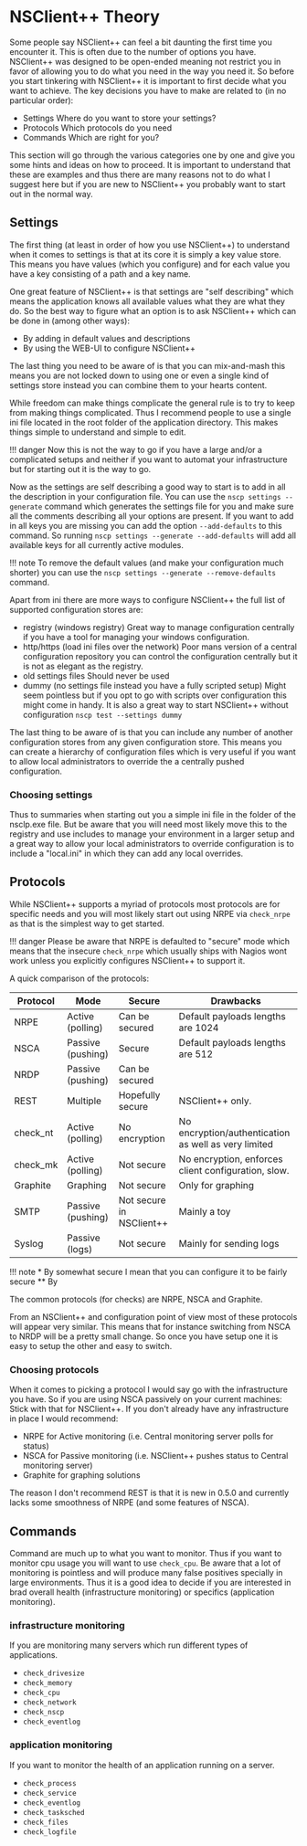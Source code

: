 # NSClient++ Theory

Some people say NSClient++ can feel a bit daunting the first time you encounter it.
This is often due to the number of options you have.
NSClient++ was designed to be open-ended meaning not restrict you in favor of allowing you to do what you need in the way you need it.
So before you start tinkering with NSClient++ it is important to first decide what you want to achieve.
The key decisions you have to make are related to (in no particular order):

-   Settings
    Where do you want to store your settings?
-   Protocols
    Which protocols do you need
-   Commands
    Which are right for you?

This section will go through the various categories one by one and give you some hints and ideas on how to proceed.
It is important to understand that these are examples and thus there are many reasons not to do what I suggest here but if you are new to NSClient++ you probably want to start out in the normal way.

## Settings

The first thing (at least in order of how you use NSClient++) to understand when it comes to settings is that at its core it is simply a key value store.
This means you have values (which you configure) and for each value you have a key consisting of a path and a key name.

One great feature of NSClient++ is that settings are "self describing" which means the application knows all available values what they are what they do.
So the best way to figure what an option is to ask NSClient++ which can be done in (among other ways):

*   By adding in default values and descriptions
*   By using the WEB-UI to configure NSClient++

The last thing you need to be aware of is that you can mix-and-mash this means you are not locked down to using one or even a single kind of settings store instead you can combine them to your hearts content.

While freedom can make things complicate the general rule is to try to keep from making things complicated.
Thus I recommend people to use a single ini file located in the root folder of the application directory.
This makes things simple to understand and simple to edit.

!!! danger
    Now this is not the way to go if you have a large and/or a complicated setups and neither if you want to automat your infrastructure but for starting out it is the way to go.

Now as the settings are self describing a good way to start is to add in all the description in your configuration file.
You can use the `nscp settings --generate` command which generates the settings file for you and make sure all the comments describing all your options are present.
If you want to add in all keys you are missing you can add the option `--add-defaults` to this command. So running `nscp settings --generate --add-defaults` will add all available keys for all currently active modules.

!!! note
    To remove the default values (and make your configuration much shorter) you can use the `nscp settings --generate --remove-defaults` command.

Apart from ini there are more ways to configure NSClient++ the full list of supported configuration stores are:

*   registry (windows registry)
    Great way to manage configuration centrally if you have a tool for managing your windows configuration.
*   http/https (load ini files over the network)
    Poor mans version of a central configuration repository you can control the configuration centrally but it is not as elegant as the registry.
*   old settings files
    Should never be used
*   dummy (no settings file instead you have a fully scripted setup)
    Might seem pointless but if you opt to go with scripts over configuration this might come in handy.
    It is also a great way to start NSClient++ without configuration `nscp test --settings dummy`

The last thing to be aware of is that you can include any number of another configuration stores from any given configuration store.
This means you can create a hierarchy of configuration files which is very useful if you want to allow local administrators to override the a centrally pushed configuration.

### Choosing settings

Thus to summaries when starting out you a simple ini file in the folder of the nsclp.exe file.
But be aware that you will need most likely move this to the registry and use includes to manage your environment in a larger setup and a great way to allow your local administrators to override configuration is to include a "local.ini" in which they can add any local overrides.

## Protocols

While NSClient++ supports a myriad of protocols most protocols are for specific needs and you will most likely start out using NRPE via `check_nrpe` as that is the simplest way to get started.

!!! danger
    Please be aware that NRPE is defaulted to "secure" mode which means that the insecure `check_nrpe` which usually ships with Nagios wont work unless you explicitly configures NSClient++ to support it.

A quick comparison of the protocols:

| Protocol | Mode              | Secure                   | Drawbacks                                            |
|----------|-------------------|--------------------------|------------------------------------------------------|
| NRPE     | Active (polling)  | Can be secured           | Default payloads lengths are 1024                    |
| NSCA     | Passive (pushing) | Secure                   | Default payloads lengths are 512                     |
| NRDP     | Passive (pushing) | Can be secured           |                                                      |
| REST     | Multiple          | Hopefully secure         | NSClient++ only.                                     |
| check_nt | Active (polling)  | No encryption            | No encryption/authentication as well as very limited |
| check_mk | Active (polling)  | Not secure               | No encryption, enforces client configuration, slow.  |
| Graphite | Graphing          | Not secure               | Only for graphing                                    |
| SMTP     | Passive (pushing) | Not secure in NSClient++ | Mainly a toy                                         |
| Syslog   | Passive (logs)    | Not secure               | Mainly for sending logs                              |

!!! note
    * By somewhat secure I mean that you can configure it to be fairly secure
    ** By  

The common protocols (for checks) are NRPE, NSCA and Graphite.

From an NSClient++ and configuration point of view most of these protocols will appear very similar.
This means that for instance switching from NSCA to NRDP will be a pretty small change.
So once you have setup one it is easy to setup the other and easy to switch.

### Choosing protocols

When it comes to picking a protocol I would say go with the infrastructure you have.
So if you are using NSCA passively on your current machines: Stick with that for NSClient++.
If you don't already have any infrastructure in place I would recommend:

*   NRPE for Active monitoring (i.e. Central monitoring server polls for status)
*   NSCA for Passive monitoring (i.e. NSClient++ pushes status to Central monitoring server)
*   Graphite for graphing solutions

The reason I don't recommend REST is that it is new in 0.5.0 and currently lacks some smoothness of NRPE (and some features of NSCA).

## Commands

Command are much up to what you want to monitor.
Thus if you want to monitor cpu usage you will want to use `check_cpu`.
Be aware that a lot of monitoring is pointless and will produce many false positives specially in large environments.
Thus it is a good idea to decide if you are interested in brad overall health (infrastructure monitoring) or specifics (application monitoring).

### infrastructure monitoring

If you are monitoring many servers which run different types of applications.

*   `check_drivesize`
*   `check_memory`
*   `check_cpu`
*   `check_network`
*   `check_nscp`
*   `check_eventlog`

### application monitoring

If you want to monitor the health of an application running on a server.

*   `check_process`
*   `check_service`
*   `check_eventlog`
*   `check_tasksched`
*   `check_files`
*   `check_logfile`
